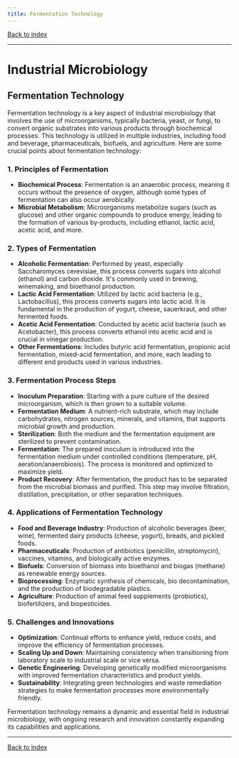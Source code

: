 ```yaml
---
title: Fermentation Technology
---
```


[Back to index](index.html)

---
# Industrial Microbiology
## Fermentation Technology

Fermentation technology is a key aspect of industrial microbiology that involves the use of microorganisms, typically bacteria, yeast, or fungi, to convert organic substrates into various products through biochemical processes. This technology is utilized in multiple industries, including food and beverage, pharmaceuticals, biofuels, and agriculture. Here are some crucial points about fermentation technology:

### 1. **Principles of Fermentation**
- **Biochemical Process**: Fermentation is an anaerobic process, meaning it occurs without the presence of oxygen, although some types of fermentation can also occur aerobically.
- **Microbial Metabolism**: Microorganisms metabolize sugars (such as glucose) and other organic compounds to produce energy, leading to the formation of various by-products, including ethanol, lactic acid, acetic acid, and more.

### 2. **Types of Fermentation**
- **Alcoholic Fermentation**: Performed by yeast, especially Saccharomyces cerevisiae, this process converts sugars into alcohol (ethanol) and carbon dioxide. It's commonly used in brewing, winemaking, and bioethanol production.
- **Lactic Acid Fermentation**: Utilized by lactic acid bacteria (e.g., Lactobacillus), this process converts sugars into lactic acid. It is fundamental in the production of yogurt, cheese, sauerkraut, and other fermented foods.
- **Acetic Acid Fermentation**: Conducted by acetic acid bacteria (such as Acetobacter), this process converts ethanol into acetic acid and is crucial in vinegar production.
- **Other Fermentations**: Includes butyric acid fermentation, propionic acid fermentation, mixed-acid fermentation, and more, each leading to different end products used in various industries.

### 3. **Fermentation Process Steps**
- **Inoculum Preparation**: Starting with a pure culture of the desired microorganism, which is then grown to a suitable volume.
- **Fermentation Medium**: A nutrient-rich substrate, which may include carbohydrates, nitrogen sources, minerals, and vitamins, that supports microbial growth and production.
- **Sterilization**: Both the medium and the fermentation equipment are sterilized to prevent contamination.
- **Fermentation**: The prepared inoculum is introduced into the fermentation medium under controlled conditions (temperature, pH, aeration/anaerobiosis). The process is monitored and optimized to maximize yield.
- **Product Recovery**: After fermentation, the product has to be separated from the microbial biomass and purified. This step may involve filtration, distillation, precipitation, or other separation techniques.

### 4. **Applications of Fermentation Technology**
- **Food and Beverage Industry**: Production of alcoholic beverages (beer, wine), fermented dairy products (cheese, yogurt), breads, and pickled foods.
- **Pharmaceuticals**: Production of antibiotics (penicillin, streptomycin), vaccines, vitamins, and biologically active enzymes.
- **Biofuels**: Conversion of biomass into bioethanol and biogas (methane) as renewable energy sources.
- **Bioprocessing**: Enzymatic synthesis of chemicals, bio decontamination, and the production of biodegradable plastics.
- **Agriculture**: Production of animal feed supplements (probiotics), biofertilizers, and biopesticides.

### 5. **Challenges and Innovations**
- **Optimization**: Continual efforts to enhance yield, reduce costs, and improve the efficiency of fermentation processes.
- **Scaling Up and Down**: Maintaining consistency when transitioning from laboratory scale to industrial scale or vice versa.
- **Genetic Engineering**: Developing genetically modified microorganisms with improved fermentation characteristics and product yields.
- **Sustainability**: Integrating green technologies and waste remediation strategies to make fermentation processes more environmentally friendly.

Fermentation technology remains a dynamic and essential field in industrial microbiology, with ongoing research and innovation constantly expanding its capabilities and applications.

---
[Back to index](index.html)
